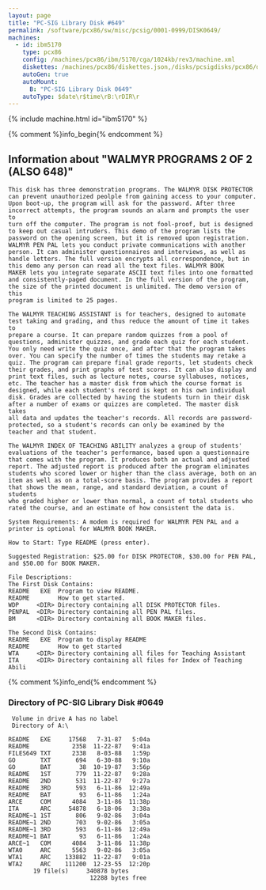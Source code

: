 ```yaml
---
layout: page
title: "PC-SIG Library Disk #649"
permalink: /software/pcx86/sw/misc/pcsig/0001-0999/DISK0649/
machines:
  - id: ibm5170
    type: pcx86
    config: /machines/pcx86/ibm/5170/cga/1024kb/rev3/machine.xml
    diskettes: /machines/pcx86/diskettes.json,/disks/pcsigdisks/pcx86/diskettes.json
    autoGen: true
    autoMount:
      B: "PC-SIG Library Disk 0649"
    autoType: $date\r$time\rB:\rDIR\r
---
```


{% include machine.html id="ibm5170" %}

{% comment %}info_begin{% endcomment %}

## Information about "WALMYR PROGRAMS 2 OF 2 (ALSO 648)"

    This disk has three demonstration programs. The WALMYR DISK PROTECTOR
    can prevent unauthorized peolple from gaining access to your computer.
    Upon boot-up, the program will ask for the password. After three
    incorrect attempts, the program sounds an alarm and prompts the user to
    turn off the computer. The program is not fool-proof, but is designed
    to keep out casual intruders. This demo of the program lists the
    password on the opening screen, but it is removed upon registration.
    WALMYR PEN PAL lets you conduct private communications with another
    person. It can administer questionnaires and interviews, as well as
    handle letters. The full version encrypts all correspondence, but in
    this demo any person can read all the text files. WALMYR BOOK
    MAKER lets you integrate separate ASCII text files into one formatted
    and consistently-paged document. In the full version of the program,
    the size of the printed document is unlimited. The demo version of this
    program is limited to 25 pages.
    
    The WALMYR TEACHING ASSISTANT is for teachers, designed to automate
    test taking and grading, and thus reduce the amount of time it takes to
    prepare a course. It can prepare random quizzes from a pool of
    questions, administer quizzes, and grade each quiz for each student.
    You only need write the quiz once, and after that the program takes
    over. You can specify the number of times the students may retake a
    quiz. The program can prepare final grade reports, let students check
    their grades, and print graphs of test scores. It can also display and
    print text files, such as lecture notes, course syllabuses, notices,
    etc. The teacher has a master disk from which the course format is
    designed, while each student's record is kept on his own individual
    disk. Grades are collected by having the students turn in their disk
    after a number of exams or quizzes are completed. The master disk takes
    all data and updates the teacher's records. All records are password-
    protected, so a student's records can only be examined by the
    teacher and that student.
    
    The WALMYR INDEX OF TEACHING ABILITY analyzes a group of students'
    evaluations of the teacher's performance, based upon a questionnaire
    that comes with the program. It produces both an actual and adjusted
    report. The adjusted report is produced after the program eliminates
    students who scored lower or higher than the class average, both on an
    item as well as on a total-score basis. The program provides a report
    that shows the mean, range, and standard deviation, a count of students
    who graded higher or lower than normal, a count of total students who
    rated the course, and an estimate of how consistent the data is.
    
    System Requirements: A modem is required for WALMYR PEN PAL and a
    printer is optional for WALMYR BOOK MAKER.
    
    How to Start: Type README (press enter).
    
    Suggested Registration: $25.00 for DISK PROTECTOR, $30.00 for PEN PAL,
    and $50.00 for BOOK MAKER.
    
    File Descriptions:
    The First Disk Contains:
    README   EXE  Program to view README.
    README        How to get started.
    WDP     <DIR> Directory containing all DISK PROTECTOR files.
    PENPAL  <DIR> Directory containing all PEN PAL files.
    BM      <DIR> Directory containing all BOOK MAKER files.
    
    The Second Disk Contains:
    README   EXE  Program to display README
    README        How to get started
    WTA     <DIR> Directory containing all files for Teaching Assistant
    ITA     <DIR> Directory containing all files for Index of Teaching Abili
{% comment %}info_end{% endcomment %}


### Directory of PC-SIG Library Disk #0649

     Volume in drive A has no label
     Directory of A:\

    README   EXE     17568   7-31-87   5:04a
    README            2358  11-22-87   9:41a
    FILES649 TXT      2338   8-03-88   1:59p
    GO       TXT       694   6-30-88   9:10a
    GO       BAT        38  10-19-87   3:56p
    README   1ST       779  11-22-87   9:28a
    README   2ND       531  11-22-87   9:27a
    README   3RD       593   6-11-86  12:49a
    README   BAT        93   6-11-86   1:24a
    ARCE     COM      4084   3-11-86  11:38p
    ITA      ARC     54878   6-18-06   3:38a
    README~1 1ST       806   9-02-86   3:04a
    README~1 2ND       703   9-02-86   3:05a
    README~1 3RD       593   6-11-86  12:49a
    README~1 BAT        93   6-11-86   1:24a
    ARCE~1   COM      4084   3-11-86  11:38p
    WTA0     ARC      5563   9-02-86   3:05a
    WTA1     ARC    133882  11-22-87   9:01a
    WTA2     ARC    111200  12-23-55  12:20p
           19 file(s)     340878 bytes
                           12288 bytes free
